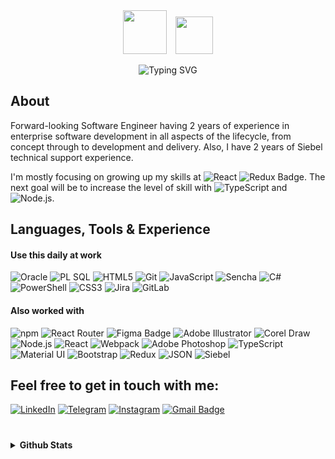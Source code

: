 <div align="center">

<img src="https://github.com/CrappyCodeMaker/CrappyCodeMaker/blob/master/img/header.svg" height="70px" style="margin-right:5px">
<img src="https://github.com/CrappyCodeMaker/CrappyCodeMaker/blob/master/img/header_hand.gif" height="60px" style="margin-left:5px">

![Typing SVG](https://readme-typing-svg.herokuapp.com?font=Segoe+UI&color=%2374859C50&vCenter=true&width=400&height=20&lines=Husband%2C+Father%2C+Developer+from+Russia!!!)

</div>

## About

Forward-looking Software Engineer having 2 years of experience in enterprise software development in all aspects of the lifecycle,
from concept through to development and delivery. Also, I have 2 years of Siebel technical support experience.

I'm mostly focusing on growing up my skills at ![React](https://img.shields.io/badge/React-%2320232a.svg?style=for-the-badge&logo=react&logoColor=fff&color=00C4CC&style=flat) ![Redux Badge](https://img.shields.io/badge/Redux-764ABC?logo=redux&logoColor=fff&style=flat).
The next goal will be to increase the level of skill with ![TypeScript](https://img.shields.io/badge/TypeScript-3178C6?logo=typescript&logoColor=fff&color=0081CB&style=flat) and ![Node.js](https://img.shields.io/badge/Node.JS-393?logo=nodedotjs&logoColor=fff&color=339933&style=flat).

## Languages, Tools & Experience

#### Use this daily at work

![Oracle](https://img.shields.io/badge/Oracle-F80000?logo=oracle&logoColor=fff&color=F80000&style=flat)
![PL SQL](https://img.shields.io/badge/PL%20SQL-F80000?logo=oracle&logoColor=fff&color=F82020&style=flat)
![HTML5](https://img.shields.io/badge/HTML5-E34F26?logo=html5&logoColor=fff&color=E34F26&style=flat)
![Git](https://img.shields.io/badge/Git-F05032?logo=git&logoColor=fff&color=F05032&style=flat)
![JavaScript](https://img.shields.io/badge/JavaScript-%23323330.svg?style=for-the-badge&logo=javascript&logoColor=fff&color=FF9A00&style=flat)
![Sencha](https://img.shields.io/badge/Sencha-86BC40?logo=sencha&logoColor=fff&color=86BC40&style=flat)
![C#](https://img.shields.io/badge/C%23-%23239120.svg?style=for-the-badge&logo=csharp&logoColor=fff&color=239120&style=flat)
![PowerShell](https://img.shields.io/badge/PowerShell-5391FE?logo=powershell&logoColor=fff&color=5391FE&style=flat)
![CSS3](https://img.shields.io/badge/CSS3-1572B6?logo=css3&logoColor=fff&color=007ACC&style=flat)
![Jira](https://img.shields.io/badge/Jira-%230A0FFF.svg?style=for-the-badge&logo=jira&logoColor=fff&color=0A0FFF&style=flat)
![GitLab](https://img.shields.io/badge/GitLab-%23181717.svg?style=for-the-badge&logo=gitlab&color=171717&style=flat)

#### Also worked with

![npm](https://img.shields.io/badge/npm-CB3837?logo=npm&logoColor=fff&color=EB3837&style=flat)
![React Router](https://img.shields.io/badge/React_Router-CA4245?style=for-the-badge&logo=react-router&logoColor=fff&color=CA4245&style=flat)
![Figma Badge](https://img.shields.io/badge/Figma-F24E1E?logo=figma&logoColor=fff&color=F24E1E&style=flat)
![Adobe Illustrator](https://img.shields.io/badge/Illustrator-FF9A00?logo=adobeillustrator&logoColor=fff&color=FF9A00&style=flat)
![Corel Draw](https://img.shields.io/badge/Corel%20Draw-%230081CB.svg?logo=LiveJournal&logoColor=fff&color=89ba4b&style=flat)
![Node.js](https://img.shields.io/badge/Node.JS-393?logo=nodedotjs&logoColor=fff&color=339933&style=flat)
![React](https://img.shields.io/badge/React-%2320232a.svg?style=for-the-badge&logo=react&logoColor=fff&color=00C4CC&style=flat)
![Webpack](https://img.shields.io/badge/Webpack-8DD6F9?logo=webpack&logoColor=fff&color=29ABE2&style=flat)
![Adobe Photoshop](https://img.shields.io/badge/Photoshop-31A8FF?logo=adobephotoshop&logoColor=fff&color=31A8FF&style=flat)
![TypeScript](https://img.shields.io/badge/TypeScript-3178C6?logo=typescript&logoColor=fff&color=0081CB&style=flat)
![Material UI](https://img.shields.io/badge/Material%20UI-%230081CB.svg?style=for-the-badge&logo=material-ui&logoColor=fff&color=0081CB&style=flat)
![Bootstrap](https://img.shields.io/badge/Bootstrap-%23563D7C.svg?style=for-the-badge&logo=bootstrap&logoColor=fff&color=7952B3&style=flat)
![Redux](https://img.shields.io/badge/Redux-%23593d88.svg?style=for-the-badge&logo=redux&logoColor=fff&color=764ABC&style=flat)
![JSON](https://img.shields.io/badge/JSON-000?logo=json&logoColor=fff&color=171717&style=flat)
![Siebel](https://img.shields.io/badge/Siebel-%23121011.svg?style=for-the-badge&logo=sahibinden&logoColor=fff&color=171717&style=flat)

## Feel free to get in touch with me:

[![LinkedIn](https://img.shields.io/badge/LinkedIn-%230077B5.svg?style=for-the-badge&logo=linkedin&logoColor=fff&color=0A66C2&style=flat)](https://www.linkedin.com/in/dani-dani)
[![Telegram](https://img.shields.io/badge/Telegram-2CA5E0?style=for-the-badge&logo=telegram&logoColor=fff&color=069af8&style=flat)](https://t.me/RezniDa)
[![Instagram](https://img.shields.io/badge/Instagram-%23E4405F.svg?style=for-the-badge&logo=Instagram&logoColor=fff&color=E4405F&style=flat)](https://www.instagram.com/danil_ej9)
[![Gmail Badge](https://img.shields.io/badge/Gmail-EA4335?logo=gmail&logoColor=fff&style=flat)](mailto:reznida@gmail.com)

#

<details><summary><b>Github Stats</b></summary>

![Profile Views](https://komarev.com/ghpvc/?username=CrappyCodeMaker&label=PROFILE+VIEWS&color=067ac8&style=flat)

<div align="center" vertical-align="align">
<img src="https://github-readme-stats.vercel.app/api?username=CrappyCodeMaker&bg_color=11171E70&title_color=067ac8&text_color=EEE&icon_color=ffc83d&border_radius=5&line_height=30&include_all_commits=true&hide_border=true&show_icons=true&count_private=true&custom_title=CrappyCodeMaker's+stats&hide_title=true" width="49%" alt="GitHub Stats">
<img src="https://github-readme-stats.vercel.app/api/top-langs/?username=CrappyCodeMaker&bg_color=11171E70&title_color=EEE&text_color=EEE&icon_color=ffc83d&card_width=350&border_radius=5&line_height=25&hide_border=true&show_icons=true&count_private=true&layout=compact&langs_count=9&custom_title=Most+used+langs&hide_title=true" width="49%" alt="Top Langs">
</div></details>
